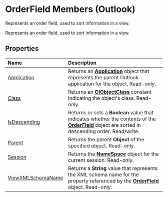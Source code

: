 
# OrderField Members (Outlook)
Represents an order field, used to sort information in a view.

Represents an order field, used to sort information in a view.


## Properties



|**Name**|**Description**|
|:-----|:-----|
|[Application](31a9f88f-0dbe-b5b9-10fa-80eb6aff59fc.md)|Returns an  **[Application](797003e7-ecd1-eccb-eaaf-32d6ddde8348.md)** object that represents the parent Outlook application for the object. Read-only.|
|[Class](c358b625-6e96-84dc-c4c3-5a5cc96577ad.md)|Returns an  **[OlObjectClass](33d724b3-df3c-2a7f-a80f-93b66d96f588.md)** constant indicating the object's class. Read-only.|
|[IsDescending](941f7144-748a-7b57-35f1-3e29077b926d.md)|Returns or sets a  **Boolean** value that indicates whether the contents of the **[OrderField](4ae32270-bde9-3178-bca3-f8d145779d3d.md)** object are sorted in descending order. Read/write.|
|[Parent](38a323b9-49ed-bff4-3437-37b9784c3276.md)|Returns the parent  **Object** of the specified object. Read-only.|
|[Session](af14c535-9588-0e3a-b9ff-8a4c46d0fc25.md)|Returns the  **[NameSpace](f0dcaa19-07f5-5d42-a3bf-2e42b7885644.md)** object for the current session. Read-only.|
|[ViewXMLSchemaName](a88c22ff-3d30-a4f2-87f6-6c32c1c2acb7.md)|Returns a  **String** value that represents the XML schema name for the property referenced by the **[OrderField](4ae32270-bde9-3178-bca3-f8d145779d3d.md)** object. Read-only.|
